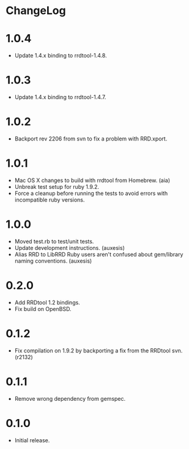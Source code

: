 ChangeLog
=========

# 1.0.4
* Update 1.4.x binding to rrdtool-1.4.8.

# 1.0.3
* Update 1.4.x binding to rrdtool-1.4.7.

# 1.0.2
* Backport rev 2206 from svn to fix a problem with RRD.xport.

# 1.0.1
* Mac OS X changes to build with rrdtool from Homebrew. (aia)
* Unbreak test setup for ruby 1.9.2.
* Force a cleanup before running the tests to avoid errors
  with incompatible ruby versions.

# 1.0.0
* Moved test.rb to test/unit tests.
* Update development instructions. (auxesis)
* Alias RRD to LibRRD Ruby users aren't confused about gem/library
  naming conventions. (auxesis)

# 0.2.0
* Add RRDtool 1.2 bindings.
* Fix build on OpenBSD.

# 0.1.2
* Fix compilation on 1.9.2 by backporting a fix from the RRDtool svn. (r2132)

# 0.1.1
* Remove wrong dependency from gemspec.

# 0.1.0
* Initial release.
